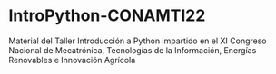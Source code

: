 # IntroPython-CONAMTI22
Material del Taller Introducción a Python impartido en el XI Congreso Nacional de Mecatrónica, Tecnologías de la Información, Energías Renovables e Innovación Agrícola
